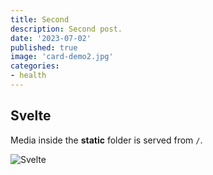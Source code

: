 ```yaml
---
title: Second
description: Second post.
date: '2023-07-02'
published: true
image: 'card-demo2.jpg'
categories:
- health
---
```

<script>
    import { base } from "$app/paths";
</script>
## Svelte

Media inside the **static** folder is served from `/`.

![Svelte]({base}/images/card-demo3.jpg)
